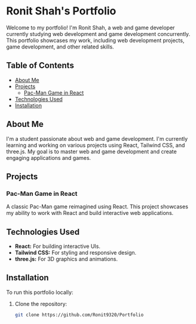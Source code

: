 # Ronit Shah's Portfolio

Welcome to my portfolio! I'm Ronit Shah, a web and game developer currently studying web development and game development concurrently. This portfolio showcases my work, including web development projects, game development, and other related skills.

## Table of Contents

- [About Me](#about-me)
- [Projects](#projects)
  - [Pac-Man Game in React](#pac-man-game-in-react)
- [Technologies Used](#technologies-used)
- [Installation](#installation)

## About Me

I'm a student passionate about web and game development. I'm currently learning and working on various projects using React, Tailwind CSS, and three.js. My goal is to master web and game development and create engaging applications and games.

## Projects

### Pac-Man Game in React

A classic Pac-Man game reimagined using React. This project showcases my ability to work with React and build interactive web applications.

## Technologies Used

- **React:** For building interactive UIs.
- **Tailwind CSS:** For styling and responsive design.
- **three.js:** For 3D graphics and animations.

## Installation

To run this portfolio locally:

1. Clone the repository:
   ```bash
   git clone https://github.com/Ronit9320/Portfolio
